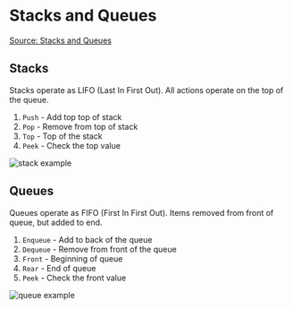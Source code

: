 # Stacks and Queues

[Source: Stacks and Queues](https://codefellows.github.io/common_curriculum/data_structures_and_algorithms/Code_401/class-10/resources/stacks_and_queues.html)

## Stacks

Stacks operate as LIFO (Last In First Out). All actions operate on the top of the queue.

1. `Push` - Add top top of stack
2. `Pop` - Remove from top of stack
3. `Top` - Top of the stack
4. `Peek` - Check the top value

![stack example](https://codefellows.github.io/common_curriculum/data_structures_and_algorithms/Code_401/class-10/resources/images/stack1.PNG)

## Queues

Queues operate as FIFO (First In First Out). Items removed from front of queue, but added to end.

1. `Enqueue` - Add to back of the queue
2. `Dequeue` - Remove from front of the queue
3. `Front` - Beginning of queue
4. `Rear` - End of queue
5. `Peek` - Check the front value

![queue example](https://codefellows.github.io/common_curriculum/data_structures_and_algorithms/Code_401/class-10/resources/images/Queue.PNG)
